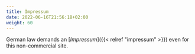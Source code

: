 ```yaml
---
title: Impressum
date: 2022-06-16T21:56:18+02:00
weight: 60
---
```

German law demands an [_Impressum_]({{< relref "impressum" >}}) even for this non-commercial site.
